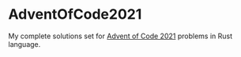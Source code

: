 # AdventOfCode2021
My complete solutions set for [Advent of Code 2021](https://adventofcode.com/2021) problems in Rust language.
